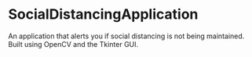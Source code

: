# SocialDistancingApplication

An application that alerts you if social distancing is not being maintained. Built using OpenCV and the Tkinter GUI.
